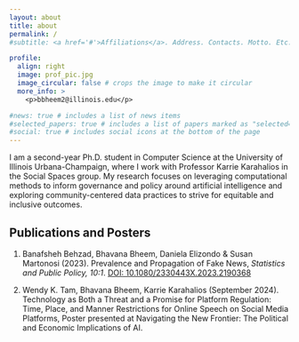 ```yaml
---
layout: about
title: about
permalink: /
#subtitle: <a href='#'>Affiliations</a>. Address. Contacts. Motto. Etc.

profile:
  align: right
  image: prof_pic.jpg
  image_circular: false # crops the image to make it circular
  more_info: >
    <p>bbheem2@illinois.edu</p>

#news: true # includes a list of news items
#selected_papers: true # includes a list of papers marked as "selected={true}"
#social: true # includes social icons at the bottom of the page
---
```


I am a second-year Ph.D. student in Computer Science at the University of Illinois Urbana-Champaign, where I work with Professor Karrie Karahalios in the Social Spaces group. My research focuses on leveraging computational methods to inform governance and policy around artificial intelligence and exploring community-centered data practices to strive for equitable and inclusive outcomes.

## Publications and Posters

1. Banafsheh Behzad, Bhavana Bheem, Daniela Elizondo & Susan Martonosi (2023). Prevalence and Propagation of Fake News, *Statistics and Public Policy, 10:1*. [DOI: 10.1080/2330443X.2023.2190368](https://doi.org/10.1080/2330443X.2023.2190368)
  
2. Wendy K. Tam, Bhavana Bheem, Karrie Karahalios (September 2024). Technology as Both a Threat and a Promise for Platform Regulation: Time, Place, and Manner Restrictions for Online Speech on Social Media Platforms, Poster presented at Navigating the New Frontier: The Political and Economic Implications of AI. 
